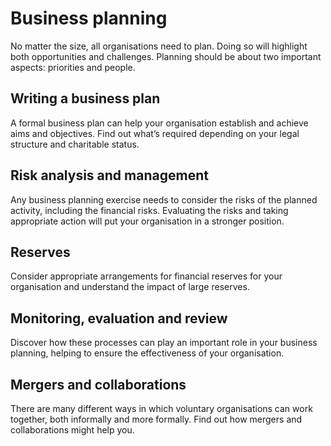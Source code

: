 # Business planning

No matter the size, all organisations need to plan. Doing so will highlight both opportunities and challenges. Planning should be about two important aspects: priorities and people.

## Writing a business plan

A formal business plan can help your organisation establish and achieve aims and objectives. Find out what’s required depending on your legal structure and charitable status.

## Risk analysis and management

Any business planning exercise needs to consider the risks of the planned activity, including the financial risks. Evaluating the risks and taking appropriate action will put your organisation in a stronger position.

## Reserves

Consider appropriate arrangements for financial reserves for your organisation and understand the impact of large reserves.

## Monitoring, evaluation and review

Discover how these processes can play an important role in your business planning, helping to ensure the effectiveness of your organisation.

## Mergers and collaborations

There are many different ways in which voluntary organisations can work together, both informally and more formally. Find out how mergers and collaborations might help you.

